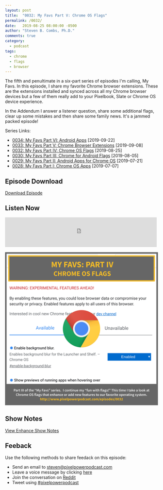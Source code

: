 ```yaml
---
layout: post
title:  "0032: My Favs Part V: Chrome OS Flags"
permalink: /0032/
date:   2019-08-25 08:00:00 -0500
author: "Steven B. Combs, Ph.D."
comments: true
category:
  - podcast
tags:
  - chrome
  - flags
  - browser
---
```


The fifth and penultimate in a six-part series of episodes I'm calling, My Favs. In this episode, I share my favorite Chrome browser extensions. These are the extensions installed and synced across all my Chrome browser devices but a few of them really add to your Pixelbook, Slate or Chrome OS device experience.

In the Addendum I answer a listener question, share some additional flags, clear up some mistakes and then share some family news. It's a jammed packed episode!

Series Links:

- [0034: My Favs Part VI: Android Apps](/0034) [2019-09-22]
- [0033: My Favs Part V: Chrome Browser Extensions](/0033) [2019-09-08]
- [0032: My Favs Part IV: Chrome OS Flags](/0032) [2019-08-25]
- [0030: My Favs Part III: Chrome for Android Flags](/0030) [2019-08-05]
- [0029: My Favs Part II: Android Apps for Chrome OS](/0020) [2019-07-21]
- [0028: My Favs Part I: Chrome OS Apps](/0028) [2019-07-07]

## Episode Download

[Download Episode](https://s3-us-west-2.amazonaws.com/anchor-audio-bank/staging/2019-12-19/4cc89ff4f6ba5a371b74f8c4f12c7ffc.m4a)

## Listen Now

<p><iframe src="https://anchor.fm/pixelpowerpodcast/embed/episodes/0032-My-Favs-Part-IV-Chrome-OS-Flags-e53l8r" height="98px" width="500px" frameborder="0" scrolling="no"></iframe></p>

![Episode Album Art](/images/album-art/2019/0032.png)

## Show Notes

[View Enhance Show Notes](https://docs.google.com/document/d/1nsLnuvMmX4MOvPERgiXomJTSL77UTB2fUU_kZC0v4vE/edit?usp=sharing)

## Feeback

Use the following methods to share feedack on this episode:

* Send an email to <steven@pixelpowerpodcast.com>
* Leave a voice message by clicking [here](https://anchor.fm/pixelpowerpodcast/message)
* Join the conversation on [Reddit](https://www.reddit.com/r/pixelpowerpodcast/)
* Tweet using [#pixelpowerpodcast](https://twitter.com/search?q=%23pixelpowerpodcast&src=typed_query)
